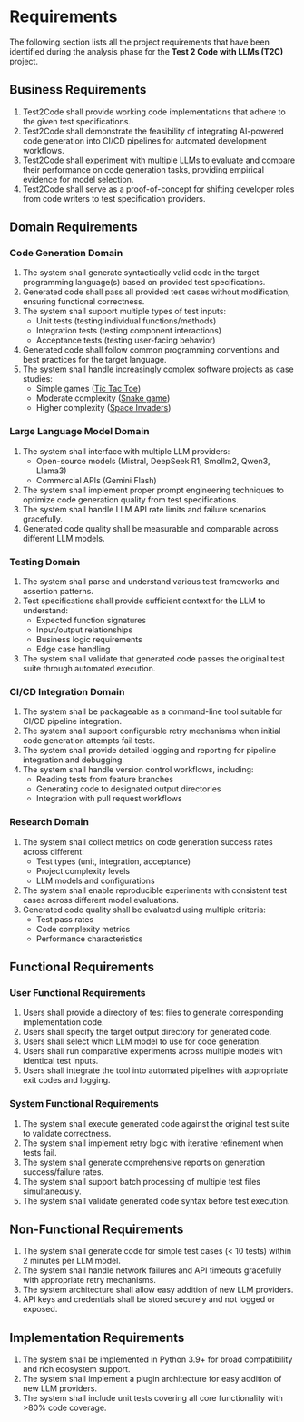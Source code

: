 # Requirements

The following section lists all the project requirements that have been identified during the analysis phase for the **Test 2 Code with LLMs (T2C)** project.

## Business Requirements

1. Test2Code shall provide working code implementations that adhere to the given test specifications.
1. Test2Code shall demonstrate the feasibility of integrating AI-powered code generation into CI/CD pipelines for automated development workflows.
1. Test2Code shall experiment with multiple LLMs to evaluate and compare their performance on code generation tasks, providing empirical evidence for model selection.
1. Test2Code shall serve as a proof-of-concept for shifting developer roles from code writers to test specification providers.

## Domain Requirements

### Code Generation Domain

1. The system shall generate syntactically valid code in the target programming language(s) based on provided test specifications.
1. Generated code shall pass all provided test cases without modification, ensuring functional correctness.
1. The system shall support multiple types of test inputs:
   - Unit tests (testing individual functions/methods)
   - Integration tests (testing component interactions)
   - Acceptance tests (testing user-facing behavior)
1. Generated code shall follow common programming conventions and best practices for the target language.
1. The system shall handle increasingly complex software projects as case studies:
   - Simple games ([Tic Tac Toe](https://en.wikipedia.org/wiki/Tic-tac-toe))
   - Moderate complexity ([Snake game](https://en.wikipedia.org/wiki/Snake_(video_game_genre)))
   - Higher complexity ([Space Invaders](https://en.wikipedia.org/wiki/Space_Invaders))

### Large Language Model Domain

1. The system shall interface with multiple LLM providers:
   - Open-source models (Mistral, DeepSeek R1, Smollm2, Qwen3, Llama3)
   - Commercial APIs (Gemini Flash)
1. The system shall implement proper prompt engineering techniques to optimize code generation quality from test specifications.
1. The system shall handle LLM API rate limits and failure scenarios gracefully.
1. Generated code quality shall be measurable and comparable across different LLM models.

### Testing Domain

1. The system shall parse and understand various test frameworks and assertion patterns.
1. Test specifications shall provide sufficient context for the LLM to understand:
   - Expected function signatures
   - Input/output relationships
   - Business logic requirements
   - Edge case handling
1. The system shall validate that generated code passes the original test suite through automated execution.

### CI/CD Integration Domain

1. The system shall be packageable as a command-line tool suitable for CI/CD pipeline integration.
1. The system shall support configurable retry mechanisms when initial code generation attempts fail tests.
1. The system shall provide detailed logging and reporting for pipeline integration and debugging.
1. The system shall handle version control workflows, including:
   - Reading tests from feature branches
   - Generating code to designated output directories
   - Integration with pull request workflows

### Research Domain

1. The system shall collect metrics on code generation success rates across different:
   - Test types (unit, integration, acceptance)
   - Project complexity levels
   - LLM models and configurations
1. The system shall enable reproducible experiments with consistent test cases across different model evaluations.
1. Generated code quality shall be evaluated using multiple criteria:
   - Test pass rates
   - Code complexity metrics
   - Performance characteristics

## Functional Requirements

### User Functional Requirements

1. Users shall provide a directory of test files to generate corresponding implementation code.
1. Users shall specify the target output directory for generated code.
1. Users shall select which LLM model to use for code generation.
1. Users shall run comparative experiments across multiple models with identical test inputs.
1. Users shall integrate the tool into automated pipelines with appropriate exit codes and logging.

### System Functional Requirements

1. The system shall execute generated code against the original test suite to validate correctness.
1. The system shall implement retry logic with iterative refinement when tests fail.
1. The system shall generate comprehensive reports on generation success/failure rates.
1. The system shall support batch processing of multiple test files simultaneously.
1. The system shall validate generated code syntax before test execution.

## Non-Functional Requirements

1. The system shall generate code for simple test cases (< 10 tests) within 2 minutes per LLM model.
1. The system shall handle network failures and API timeouts gracefully with appropriate retry mechanisms.
1. The system architecture shall allow easy addition of new LLM providers.
1. API keys and credentials shall be stored securely and not logged or exposed.

## Implementation Requirements

1. The system shall be implemented in Python 3.9+ for broad compatibility and rich ecosystem support.
1. The system shall implement a plugin architecture for easy addition of new LLM providers.
1. The system shall include unit tests covering all core functionality with >80% code coverage.
